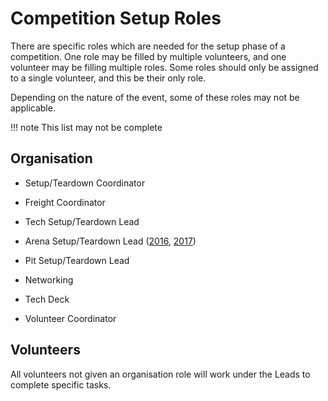 # Competition Setup Roles

There are specific roles which are needed for the setup phase of a competition. One role may be filled by multiple volunteers, and one volunteer may be filling multiple roles. Some roles should only be assigned to a single volunteer, and this be their only role.

Depending on the nature of the event, some of these roles may not be applicable.

!!! note
  This list may not be complete

## Organisation

- Setup/Teardown Coordinator
- Freight Coordinator
- Tech Setup/Teardown Lead
- Arena Setup/Teardown Lead ([2016](./arena/sr2016/), [2017](./arena/sr2017/))
- Pit Setup/Teardown Lead

- Networking
- Tech Deck
- Volunteer Coordinator

## Volunteers

All volunteers not given an organisation role will work under the Leads to complete specific tasks.

